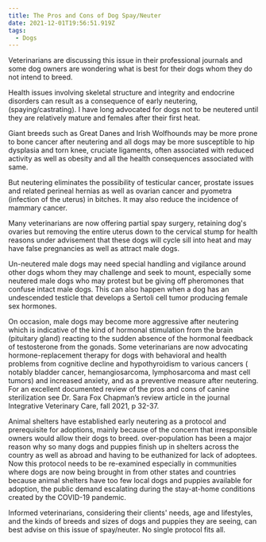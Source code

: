 ```yaml
---
title: The Pros and Cons of Dog Spay/Neuter
date: 2021-12-01T19:56:51.919Z
tags:
  - Dogs
---
```

Veterinarians are discussing this issue in their professional journals and some dog owners are wondering what is best for their dogs whom they do not intend to breed.


Health issues involving skeletal structure and integrity and endocrine disorders can result as a consequence of early neutering, (spaying/castrating). I have long advocated for dogs not to be neutered until they are relatively mature and females after their first heat. 


 Giant breeds such as Great Danes and Irish Wolfhounds may be more prone to bone cancer after neutering and all dogs may be more susceptible to hip dysplasia and torn knee, cruciate ligaments, often associated with reduced activity as well as obesity and all the health consequences associated with same.


But neutering eliminates the possibility of testicular cancer, prostate issues and related perineal hernias as well as ovarian cancer and pyometra (infection of the uterus) in bitches. It may also reduce the incidence of mammary cancer.


Many veterinarians are now offering partial spay surgery, retaining dog's ovaries but removing the entire uterus down to the cervical stump for health reasons under advisement that these dogs will cycle sill into heat and may have false pregnancies as well as attract male dogs.


Un-neutered male dogs may need special handling and vigilance around other dogs whom they may challenge and seek to mount, especially some neutered male dogs who may protest but be giving off pheromones that confuse intact male dogs. This can also happen when a dog has an undescended testicle that develops a Sertoli cell tumor producing female sex hormones. 


 On occasion, male dogs may become more aggressive after neutering which is indicative of the kind of hormonal stimulation from the brain (pituitary gland) reacting to the sudden absence of the hormonal feedback of testosterone from the gonads. Some veterinarians are now advocating hormone-replacement therapy for dogs with behavioral and health problems from cognitive decline and hypothyroidism to various cancers ( notably bladder cancer, hemangiosarcoma, lymphosarcoma and mast cell tumors) and increased anxiety, and as a preventive measure after neutering.  For an excellent documented review of the pros and cons of canine sterilization see Dr. Sara Fox Chapman’s review article in the journal Integrative Veterinary Care, fall 2021, p 32-37. 
 
Animal shelters have established early neutering as a protocol and prerequisite for adoptions, mainly because of the concern that irresponsible owners would allow their dogs to breed. over-population has been a major reason why so many dogs and puppies finish up in shelters across the country as well as abroad and having to be euthanized for lack of adoptees. Now this protocol needs to be re-examined especially in communities where dogs are now being brought in from other states and countries because animal shelters have too few local dogs and puppies available for adoption, the public demand escalating during the stay-at-home conditions created by the COVID-19 pandemic.



Informed veterinarians, considering their clients' needs, age and lifestyles, and the kinds of breeds and sizes of dogs and puppies they are seeing, can best advise on this issue of spay/neuter. No single protocol fits all.
